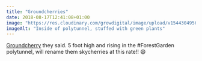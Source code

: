 ```yaml
---
title: "Groundcherries"
date: 2018-08-17T12:41:08+01:00
image: "https://res.cloudinary.com/growdigital/image/upload/v1544304956/groundcherry-44088538741.jpg"
imageAlt: "Inside of polytunnel, stuffed with green plants"
---
```


[Groundcherry](http://www.realseeds.co.uk/physalis.html) they said. 5 foot high and rising in the #ForestGarden polytunnel, will rename them skycherries at this rate!! 😄
